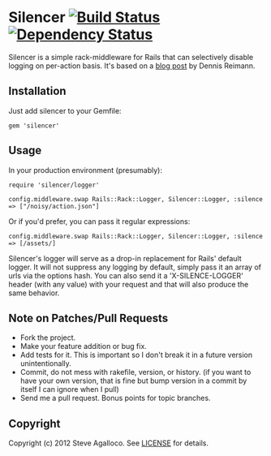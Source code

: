 # Silencer [![Build Status](https://secure.travis-ci.org/spagalloco/silencer.png?branch=master)][travis] [![Dependency Status](https://gemnasium.com/spagalloco/silencer.png?travis)][gemnasium]

[travis]: http://travis-ci.org/spagalloco/silencer
[gemnasium]: https://gemnasium.com/spagalloco/silencer

Silencer is a simple rack-middleware for Rails that can selectively disable logging on per-action basis.  It's based on a [blog post](http://dennisreimann.de/blog/silencing-the-rails-log-on-a-per-action-basis/) by Dennis Reimann.

## Installation

Just add silencer to your Gemfile:

    gem 'silencer'

## Usage

In your production environment (presumably):


    require 'silencer/logger'

    config.middleware.swap Rails::Rack::Logger, Silencer::Logger, :silence => ["/noisy/action.json"]

Or if you'd prefer, you can pass it regular expressions:


    config.middleware.swap Rails::Rack::Logger, Silencer::Logger, :silence => [/assets/]

Silencer's logger will serve as a drop-in replacement for Rails' default logger.  It will not suppress any logging by default, simply pass it an array of urls via the options hash.  You can also send it a 'X-SILENCE-LOGGER' header (with any value) with your request and that will also produce the same behavior.

## Note on Patches/Pull Requests

* Fork the project.
* Make your feature addition or bug fix.
* Add tests for it. This is important so I don't break it in a
  future version unintentionally.
* Commit, do not mess with rakefile, version, or history.
  (if you want to have your own version, that is fine but bump version in a commit by itself I can ignore when I pull)
* Send me a pull request. Bonus points for topic branches.

## Copyright

Copyright (c) 2012 Steve Agalloco. See [LICENSE](https://github.com/spagalloco/silencer/blob/master/LICENSE.md) for details.

